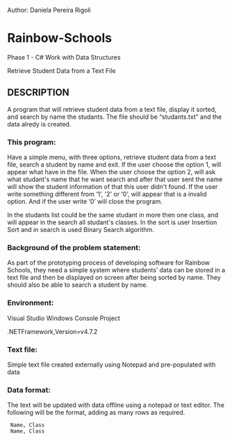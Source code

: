 Author: Daniela Pereira Rigoli

# Rainbow-Schools
Phase 1 - C# Work with Data Structures

Retrieve Student Data from a Text File

## DESCRIPTION

A program that will retrieve student data from a text file, display it sorted, and search by name the studants. The file should be “studants.txt” and the data alredy is created.

### This program: 

Have a simple menu, with three options, retrieve student data from a text file, search a student by name and exit. If the user choose the option 1, will appear what have in the file. When the user choose the option 2, will ask what studant's name that he want search and after that user sent the name will show the student information of that this user didn't found. If the user write something different from ‘1’, '2' or ‘0’, will appear that is a invalid option. And if the user write ‘0’ will close the program. 

In the studants list could be the same studant in more then one class, and will appear in the search all studant's classes. In the sort is user Insertion Sort and in search is used Binary Search algorithm.

### Background of the problem statement:

As part of the prototyping process of developing software for Rainbow Schools, they need a simple system where students’ data can be stored in a text file and then be displayed on screen after being sorted by name. They should also be able to search a student by name. 

### Environment:
Visual Studio Windows Console Project

.NETFramework,Version=v4.7.2

### Text file: 
Simple text file created externally using Notepad and pre-populated with data

### Data format:  

The text will be updated with data offline using a notepad or text editor. The following will be the format, adding as many rows as required.  

```
 Name, Class  
 Name, Class 
```
